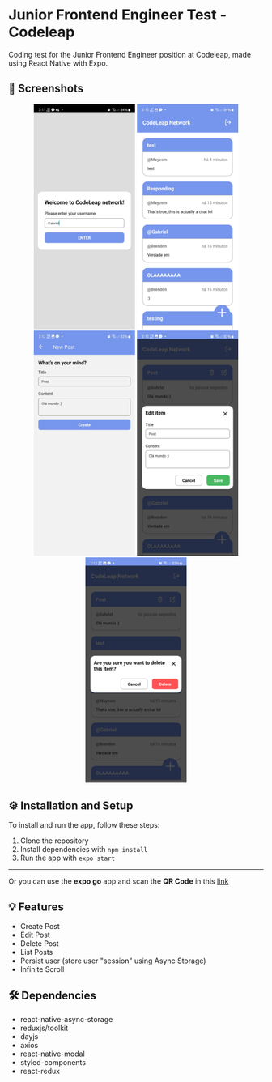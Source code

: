 # Junior Frontend Engineer Test - Codeleap

Coding test for the Junior Frontend Engineer position at Codeleap, made using React Native with Expo.

## 📱 Screenshots
 <p align="center">
<img width=200px height=50% src=".github/signup.jpg" alt="Sign Up Page">
<img width=200px height=50% src=".github/posts.jpg" alt="List Posts Page">
<img width=200px height=50% src=".github/newpost.jpg" alt="New Post Page">
<img width=200px height=50% src=".github/edititem.jpg" alt="Edit Item Modal">
<img width=200px height=50% src=".github/deleteitem.jpg" alt="Delete Item Modal">
</p>

## ⚙️ Installation and Setup

To install and run the app, follow these steps:

1. Clone the repository
2. Install dependencies with `npm install`
3. Run the app with `expo start`
---
Or you can use the **expo go** app and scan the **QR Code** in this [link](https://expo.dev/@takkuya/codeleap-test-react-native)

## 💡 Features

- Create Post
- Edit Post
- Delete Post
- List Posts
- Persist user (store user "session" using Async Storage)
- Infinite Scroll

## 🛠️ Dependencies

- react-native-async-storage
- reduxjs/toolkit
- dayjs
- axios
- react-native-modal
- styled-components
- react-redux
